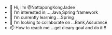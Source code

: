 - 👋 Hi, I’m @NattapongKongJadee
- 👀 I’m interested in ... Java,Spring framework
- 🌱 I’m currently learning ...Spring
- 💞️ I’m looking to collaborate on ...Bank,Assurance
- 📫 How to reach me ...get cleary goal and do it !! 

<!---
NattapongKongJadee/NattapongKongJadee is a ✨ special ✨ repository because its `README.md` (this file) appears on your GitHub profile.
You can click the Preview link to take a look at your changes.
--->
